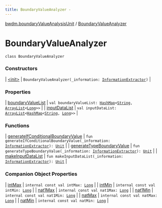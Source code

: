 ```yaml
---
title: BoundaryValueAnalyzer - 
---
```


[bwdm.boundaryValueAnalysisUnit](../index.html) / [BoundaryValueAnalyzer](./index.html)

# BoundaryValueAnalyzer

`class BoundaryValueAnalyzer`

### Constructors

| [&lt;init&gt;](-init-.html) | `BoundaryValueAnalyzer(_information: `[`InformationExtractor`](../../bwdm.information-store/-information-extractor/index.html)`)` |

### Properties

| [boundaryValueList](boundary-value-list.html) | `val boundaryValueList: `[`HashMap`](http://docs.oracle.com/javase/6/docs/api/java/util/HashMap.html)`<`[`String`](https://kotlinlang.org/api/latest/jvm/stdlib/kotlin/-string/index.html)`, `[`ArrayList`](http://docs.oracle.com/javase/6/docs/api/java/util/ArrayList.html)`<`[`Long`](https://kotlinlang.org/api/latest/jvm/stdlib/kotlin/-long/index.html)`>>` |
| [inputDataList](input-data-list.html) | `val inputDataList: `[`ArrayList`](http://docs.oracle.com/javase/6/docs/api/java/util/ArrayList.html)`<`[`HashMap`](http://docs.oracle.com/javase/6/docs/api/java/util/HashMap.html)`<`[`String`](https://kotlinlang.org/api/latest/jvm/stdlib/kotlin/-string/index.html)`, `[`Long`](https://kotlinlang.org/api/latest/jvm/stdlib/kotlin/-long/index.html)`>>` |

### Functions

| [generateIfConditionalBoundaryValue](generate-if-conditional-boundary-value.html) | `fun generateIfConditionalBoundaryValue(_information: `[`InformationExtractor`](../../bwdm.information-store/-information-extractor/index.html)`): `[`Unit`](https://kotlinlang.org/api/latest/jvm/stdlib/kotlin/-unit/index.html) |
| [generateTypeBoundaryValue](generate-type-boundary-value.html) | `fun generateTypeBoundaryValue(_information: `[`InformationExtractor`](../../bwdm.information-store/-information-extractor/index.html)`): `[`Unit`](https://kotlinlang.org/api/latest/jvm/stdlib/kotlin/-unit/index.html) |
| [makeInputDataList](make-input-data-list.html) | `fun makeInputDataList(_information: `[`InformationExtractor`](../../bwdm.information-store/-information-extractor/index.html)`): `[`Unit`](https://kotlinlang.org/api/latest/jvm/stdlib/kotlin/-unit/index.html) |

### Companion Object Properties

| [intMax](int-max.html) | `internal const val intMax: `[`Long`](https://kotlinlang.org/api/latest/jvm/stdlib/kotlin/-long/index.html) |
| [intMin](int-min.html) | `internal const val intMin: `[`Long`](https://kotlinlang.org/api/latest/jvm/stdlib/kotlin/-long/index.html) |
| [nat1Max](nat1-max.html) | `internal const val nat1Max: `[`Long`](https://kotlinlang.org/api/latest/jvm/stdlib/kotlin/-long/index.html) |
| [nat1Min](nat1-min.html) | `internal const val nat1Min: `[`Long`](https://kotlinlang.org/api/latest/jvm/stdlib/kotlin/-long/index.html) |
| [natMax](nat-max.html) | `internal const val natMax: `[`Long`](https://kotlinlang.org/api/latest/jvm/stdlib/kotlin/-long/index.html) |
| [natMin](nat-min.html) | `internal const val natMin: `[`Long`](https://kotlinlang.org/api/latest/jvm/stdlib/kotlin/-long/index.html) |

